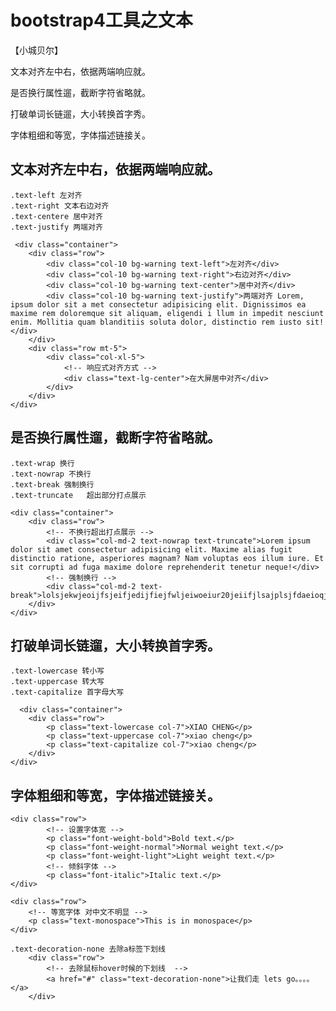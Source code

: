 # bootstrap4工具之文本
【小城贝尔】

文本对齐左中右，依据两端响应就。

是否换行属性遛，截断字符省略就。

打破单词长链遛，大小转换首字秀。

字体粗细和等宽，字体描述链接关。

## 文本对齐左中右，依据两端响应就。
    .text-left 左对齐
    .text-right 文本右边对齐
    .text-centere 居中对齐
    .text-justify 两端对齐

     <div class="container">
        <div class="row">
            <div class="col-10 bg-warning text-left">左对齐</div>
            <div class="col-10 bg-warning text-right">右边对齐</div>
            <div class="col-10 bg-warning text-center">居中对齐</div>
            <div class="col-10 bg-warning text-justify">两端对齐 Lorem, ipsum dolor sit a met consectetur adipisicing elit. Dignissimos ea maxime rem doloremque sit aliquam, eligendi i llum in impedit nesciunt enim. Mollitia quam blanditiis soluta dolor, distinctio rem iusto sit!</div>
        </div>
        <div class="row mt-5">
            <div class="col-xl-5">
                <!-- 响应式对齐方式 -->
                <div class="text-lg-center">在大屏居中对齐</div>
            </div>
        </div>
    </div>
## 是否换行属性遛，截断字符省略就。
    .text-wrap 换行
    .text-nowrap 不换行 
    .text-break 强制换行
    .text-truncate   超出部分打点展示

    <div class="container">
        <div class="row">
            <!-- 不换行超出打点展示 -->
            <div class="col-md-2 text-nowrap text-truncate">Lorem ipsum dolor sit amet consectetur adipisicing elit. Maxime alias fugit distinctio ratione, asperiores magnam? Nam voluptas eos illum iure. Et sit corrupti ad fuga maxime dolore reprehenderit tenetur neque!</div>
            <!-- 强制换行 -->
            <div class="col-md-2 text-break">lolsjekwjeoijfsjeifjedijfiejfwljeiwoeiur20jeiifjlsajplsjfdaeioqjeflwiejfdilsajepoq</div>
        </div>
    </div>
## 打破单词长链遛，大小转换首字秀。
    .text-lowercase 转小写
    .text-uppercase 转大写
    .text-capitalize 首字母大写

      <div class="container">
        <div class="row">
            <p class="text-lowercase col-7">XIAO CHENG</p>
            <p class="text-uppercase col-7">xiao cheng</p>
            <p class="text-capitalize col-7">xiao cheng</p>
        </div>
    </div>
## 字体粗细和等宽，字体描述链接关。
    <div class="row">
            <!-- 设置字体宽 -->
            <p class="font-weight-bold">Bold text.</p>
            <p class="font-weight-normal">Normal weight text.</p>
            <p class="font-weight-light">Light weight text.</p>
            <!-- 倾斜字体 -->
            <p class="font-italic">Italic text.</p>
    </div>

    <div class="row">
        <!-- 等宽字体 对中文不明显 -->
        <p class="text-monospace">This is in monospace</p>
    </div>
    
    .text-decoration-none 去除a标签下划线
        <div class="row">
            <!-- 去除鼠标hover时候的下划线  -->
            <a href="#" class="text-decoration-none">让我们走 lets go。。。。</a>
        </div>